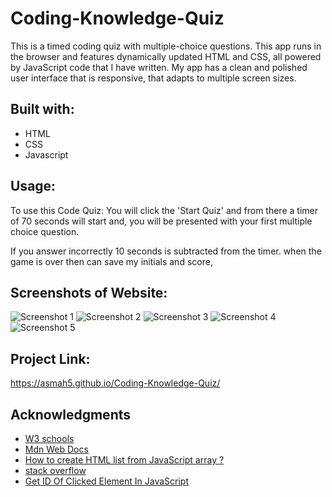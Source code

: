 # Coding-Knowledge-Quiz

This is a timed coding quiz  with multiple-choice questions. This app runs in the browser and features dynamically updated HTML and CSS, all powered by JavaScript code that I have written. My app has a clean and polished user interface that is responsive, that  adapts to multiple screen sizes.

## Built with:
* HTML
* CSS
* Javascript

## Usage:
To use this Code Quiz: You will click the 'Start Quiz' and from there a timer of 70 seconds will start and, you will be presented with your first multiple choice question.

If you answer incorrectly 10 seconds is subtracted from the timer. when the game is over then can save my initials and score,


## Screenshots of Website:
![Screenshot 1](https://user-images.githubusercontent.com/97250633/228384432-83155b22-a94e-4a71-b413-1900e070a34a.png)
![Screenshot 2](https://user-images.githubusercontent.com/97250633/228384433-a91cf56f-0b6e-44d5-806e-ac77906e5863.png)
![Screenshot 3](https://user-images.githubusercontent.com/97250633/228384435-6d168931-769f-4976-9e0f-01369927c15d.png)
![Screenshot 4](https://user-images.githubusercontent.com/97250633/228384426-ed68cce4-dca7-4690-83ec-f0dae9a3bc98.png)
![Screenshot 5](https://user-images.githubusercontent.com/97250633/228384430-0af96933-c5dd-4ccc-a802-b7ae198d1af0.png)

## Project Link:
https://asmah5.github.io/Coding-Knowledge-Quiz/

## Acknowledgments
* [W3 schools](https://www.w3schools.com)
* [Mdn Web Docs](https://developer.mozilla.org/en-US/docs/Web/JavaScript)
* [How to create HTML list from JavaScript array ?](https://www.geeksforgeeks.org/how-to-creating-html-list-from-javascript-array/)
* [stack overflow](https://stackoverflow.com/)
* [Get ID Of Clicked Element In JavaScript](https://softauthor.com/get-id-of-clicked-element-in-javascript/#:~:text=To%20get%20the%20clicked%20element,ID%20of%20the%20clicked%20element.)
